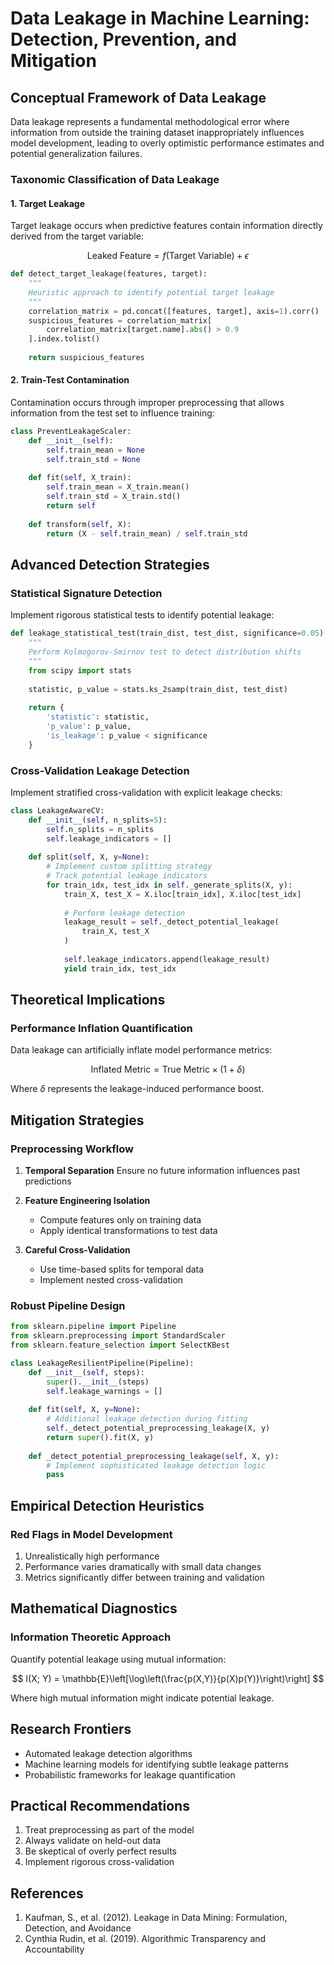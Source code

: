 # Data Leakage in Machine Learning: Detection, Prevention, and Mitigation

## Conceptual Framework of Data Leakage

Data leakage represents a fundamental methodological error where information from outside the training dataset inappropriately influences model development, leading to overly optimistic performance estimates and potential generalization failures.

### Taxonomic Classification of Data Leakage

#### 1. Target Leakage

Target leakage occurs when predictive features contain information directly derived from the target variable:

$$
\text{Leaked Feature} = f(\text{Target Variable}) + \epsilon
$$

```python
def detect_target_leakage(features, target):
    """
    Heuristic approach to identify potential target leakage
    """
    correlation_matrix = pd.concat([features, target], axis=1).corr()
    suspicious_features = correlation_matrix[
        correlation_matrix[target.name].abs() > 0.9
    ].index.tolist()
    
    return suspicious_features
```

#### 2. Train-Test Contamination

Contamination occurs through improper preprocessing that allows information from the test set to influence training:

```python
class PreventLeakageScaler:
    def __init__(self):
        self.train_mean = None
        self.train_std = None
    
    def fit(self, X_train):
        self.train_mean = X_train.mean()
        self.train_std = X_train.std()
        return self
    
    def transform(self, X):
        return (X - self.train_mean) / self.train_std
```

## Advanced Detection Strategies

### Statistical Signature Detection

Implement rigorous statistical tests to identify potential leakage:

```python
def leakage_statistical_test(train_dist, test_dist, significance=0.05):
    """
    Perform Kolmogorov-Smirnov test to detect distribution shifts
    """
    from scipy import stats
    
    statistic, p_value = stats.ks_2samp(train_dist, test_dist)
    
    return {
        'statistic': statistic,
        'p_value': p_value,
        'is_leakage': p_value < significance
    }
```

### Cross-Validation Leakage Detection

Implement stratified cross-validation with explicit leakage checks:

```python
class LeakageAwareCV:
    def __init__(self, n_splits=5):
        self.n_splits = n_splits
        self.leakage_indicators = []
    
    def split(self, X, y=None):
        # Implement custom splitting strategy
        # Track potential leakage indicators
        for train_idx, test_idx in self._generate_splits(X, y):
            train_X, test_X = X.iloc[train_idx], X.iloc[test_idx]
            
            # Perform leakage detection
            leakage_result = self._detect_potential_leakage(
                train_X, test_X
            )
            
            self.leakage_indicators.append(leakage_result)
            yield train_idx, test_idx
```

## Theoretical Implications

### Performance Inflation Quantification

Data leakage can artificially inflate model performance metrics:

$$
\text{Inflated Metric} = \text{True Metric} \times (1 + \delta)
$$

Where $\delta$ represents the leakage-induced performance boost.

## Mitigation Strategies

### Preprocessing Workflow

1. **Temporal Separation**
   Ensure no future information influences past predictions

2. **Feature Engineering Isolation**
   - Compute features only on training data
   - Apply identical transformations to test data

3. **Careful Cross-Validation**
   - Use time-based splits for temporal data
   - Implement nested cross-validation

### Robust Pipeline Design

```python
from sklearn.pipeline import Pipeline
from sklearn.preprocessing import StandardScaler
from sklearn.feature_selection import SelectKBest

class LeakageResilientPipeline(Pipeline):
    def __init__(self, steps):
        super().__init__(steps)
        self.leakage_warnings = []
    
    def fit(self, X, y=None):
        # Additional leakage detection during fitting
        self._detect_potential_preprocessing_leakage(X, y)
        return super().fit(X, y)
    
    def _detect_potential_preprocessing_leakage(self, X, y):
        # Implement sophisticated leakage detection logic
        pass
```

## Empirical Detection Heuristics

### Red Flags in Model Development

1. Unrealistically high performance
2. Performance varies dramatically with small data changes
3. Metrics significantly differ between training and validation

## Mathematical Diagnostics

### Information Theoretic Approach

Quantify potential leakage using mutual information:

$$
I(X; Y) = \mathbb{E}\left[\log\left(\frac{p(X,Y)}{p(X)p(Y)}\right)\right]
$$

Where high mutual information might indicate potential leakage.

## Research Frontiers

- Automated leakage detection algorithms
- Machine learning models for identifying subtle leakage patterns
- Probabilistic frameworks for leakage quantification

## Practical Recommendations

1. Treat preprocessing as part of the model
2. Always validate on held-out data
3. Be skeptical of overly perfect results
4. Implement rigorous cross-validation

## References

1. Kaufman, S., et al. (2012). Leakage in Data Mining: Formulation, Detection, and Avoidance
2. Cynthia Rudin, et al. (2019). Algorithmic Transparency and Accountability